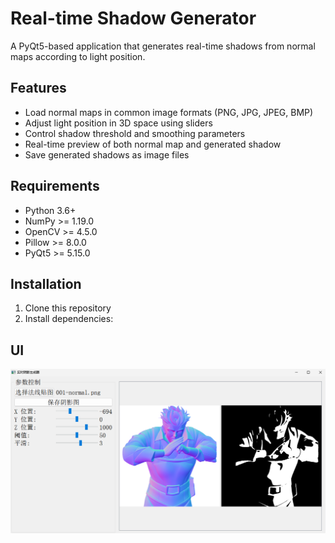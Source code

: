 # Real-time Shadow Generator

A PyQt5-based application that generates real-time shadows from normal maps according to light position.

## Features

- Load normal maps in common image formats (PNG, JPG, JPEG, BMP)
- Adjust light position in 3D space using sliders
- Control shadow threshold and smoothing parameters
- Real-time preview of both normal map and generated shadow
- Save generated shadows as image files

## Requirements

- Python 3.6+
- NumPy >= 1.19.0
- OpenCV >= 4.5.0
- Pillow >= 8.0.0
- PyQt5 >= 5.15.0

## Installation

1. Clone this repository
2. Install dependencies:



## UI
![exmaple](./fig/ui.png)

